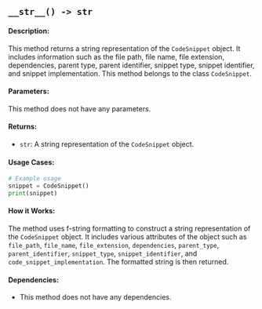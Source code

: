 ## `__str__() -> str`

#### Description:
This method returns a string representation of the `CodeSnippet` object. It includes information such as the file path, file name, file extension, dependencies, parent type, parent identifier, snippet type, snippet identifier, and snippet implementation. This method belongs to the class `CodeSnippet`.

#### Parameters:
This method does not have any parameters.

#### Returns:
- `str`: A string representation of the `CodeSnippet` object.

#### Usage Cases:

```python
# Example usage
snippet = CodeSnippet()
print(snippet)
```

#### How it Works:
The method uses f-string formatting to construct a string representation of the `CodeSnippet` object. It includes various attributes of the object such as `file_path`, `file_name`, `file_extension`, `dependencies`, `parent_type`, `parent_identifier`, `snippet_type`, `snippet_identifier`, and `code_snippet_implementation`. The formatted string is then returned.

#### Dependencies:
- This method does not have any dependencies.